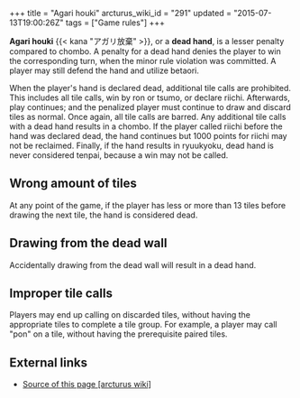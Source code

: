 +++
title = "Agari houki"
arcturus_wiki_id = "291"
updated = "2015-07-13T19:00:26Z"
tags = ["Game rules"]
+++

**Agari houki** {{< kana "アガリ放棄" >}}, or a **dead hand**, is a lesser penalty compared to
chombo. A penalty for a dead hand denies the player to win the corresponding turn, when the minor
rule violation was committed. A player may still defend the hand and utilize betaori.

When the player's hand is declared dead, additional tile calls are prohibited. This includes all
tile calls, win by ron or tsumo, or declare riichi. Afterwards, play continues; and the penalized
player must continue to draw and discard tiles as normal. Once again, all tile calls are barred. Any
additional tile calls with a dead hand results in a chombo. If the player called riichi before the
hand was declared dead, the hand continues but 1000 points for riichi may not be reclaimed. Finally,
if the hand results in ryuukyoku, dead hand is never considered tenpai, because a win may not be
called.

## Wrong amount of tiles

At any point of the game, if the player has less or more than 13 tiles before drawing the next tile,
the hand is considered dead.

## Drawing from the dead wall

Accidentally drawing from the dead wall will result in a dead hand.

## Improper tile calls

Players may end up calling on discarded tiles, without having the appropriate tiles to complete a
tile group. For example, a player may call "pon" on a tile, without having the prerequisite paired
tiles.

## External links

- [Source of this page [arcturus wiki]](http://arcturus.su/wiki/Agari_houki)
